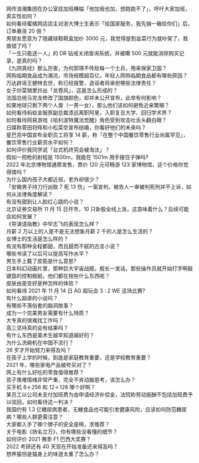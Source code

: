网传浪潮集团在办公室挂加班横幅「他加我也加，想跑跑不了」，呼吁大家加班，真实性如何？  
如何看待蜜橘网店店主对浙大博士生表示「给国家服务，我先捐一箱给你们」后，订单暴涨 20 倍？  
男朋友愿意为了隐藏球鞋鞋盒加价 3000 元，我觉得是割韭菜行为就吵架了，我做错了吗？  
「一生只能送一人」的 DR 钻戒关闭查询系统，并被曝 500 元就能消除购买记录，是真的吗？  
《九阴真经》那么厉害，为何郭靖不传给每一个士兵，用来保家卫国？  
网购临期食品成为潮流，市场规模超百亿，年轻人网购临期食品都有哪些原因？  
万达辟谣王健林去世，称已经报警，造谣者将承担哪些法律责任？  
女子炒菜锅里炒出「龙卷风」，这是怎么形成的？  
法国总统马克龙修改了国旗颜色，却并未公开宣布，此举有何影响？  
如果地球只剩下两个人类（一男一女），那么他们该如何避免近亲繁殖？  
如何看待蚂蚁金服原副总裁漆远离职阿里，入职复旦大学、回归学术界？  
如何看待网易游戏《哈利波特魔法觉醒》角色受到攻击吐舌头翻白眼？  
日媒称菅田将晖和小松菜奈宣布结婚，你看好他们的未来吗？  
星巴克中国宣布全职员工将享 14 薪，称「在整个中国餐饮零售行业尚属罕见」，餐饮零售行业薪资水平如何？  
如何评价我同学说「台式机终究会被淘汰」？  
假如一把枪的射程是 1500m，我能在 1501m 用手接住子弹吗?  
2022 年北京博物馆通票发售，票价 120 元可畅游 123 家博物馆，这个价格你觉得值吗？  
为什么国内孩子大都近视，老外却很少？  
「安徽男子持刀行凶致 7 死 13 伤」一案宣判，被告人一审被判死刑并不上诉，如何从法律角度解读？  
有没有甜到让人脸红心跳的小说？  
北京证券交易所 11 月 15 日开市，10 只新股全线上涨，这意味着什么？后续可能会如何发展？  
《导演请指教》中毕志飞的表现怎么样？  
月薪 2 万以上的人是不是无法想象月薪 2 千的人是怎么生活的？  
女博士的生活是怎么样的？  
有没有那种全程都甜，而且甜而不腻的古言小说？  
哪些书读了以后可以提高写作水平？  
男生手上戴了皮筋是什么意思?  
日本科幻动画片里，那种巨大宇宙战舰，舰长一发话，那些操作员就开始打字啊敲键盘的控制舰艇。他们都在按些什么东西呢？  
皮肤由差变好是种怎样的体验？  
如何看待 2021 年 11 月 14 日 AG 超玩会 3 : 2 WE 这场比赛?  
有什么超虐的小说吗？  
有哪些不落俗套的脑洞故事？  
成为一个完美男友需要有什么特质？  
大专真的很难找工作吗？  
高三坚持真的会有结果吗？  
有什么东西是美术生越早知道越好的？  
为什么洗碗机在中国不流行？  
26 岁才开始努力来得及吗？  
在孩子上学的时候，到底是家庭教育重要，还是学校教育重要？  
2021 年，哪些家电产品被夸买对了？  
网上有什么好吃的零食值得推荐？  
孩子畏难情绪非常严重，完全不肯动脑思考，该怎么办？  
买手机 8＋256 和 12＋128 哪个好啊？  
某员工以公司未支付加班费为由申请经济补偿金，法院称劳动报酬不包括加班费予以驳回，如何看待这一判决？  
我国约有 1.3 亿糖尿病患者，无糖食品也可能引发健康风险，应该如何防范糖尿病？哪些人群更需注意？  
大家都入手了哪个牌子的安全座椅，求推荐？  
关于电影《扬名立万》，你有哪些没看懂的细节？  
如何评价 2021 赛季 F1 巴西大奖赛？  
2022 考研还有 40 天现在开始准备还来得及吗？  
想养猫但是猫身上的味道太重了怎么办？  

